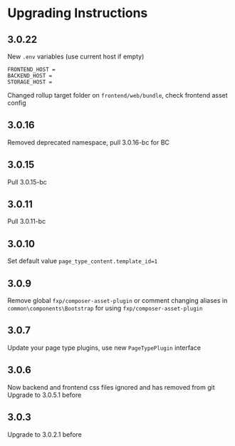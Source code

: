 Upgrading Instructions
======================

3.0.22
------
New `.env` variables (use current host if empty)
```
FRONTEND_HOST =
BACKEND_HOST =
STORAGE_HOST = 
```

Changed rollup target folder on `frontend/web/bundle`, check frontend asset config

3.0.16
------
Removed deprecated namespace, pull 3.0.16-bc for BC

3.0.15
------
Pull 3.0.15-bc

3.0.11
------
Pull 3.0.11-bc

3.0.10
------
Set default value `page_type_content.template_id=1`

3.0.9
-----
Remove global `fxp/composer-asset-plugin` or comment changing aliases in `common\components\Bootstrap` for using `fxp/composer-asset-plugin`

3.0.7
-----
Update your page type plugins, use new `PageTypePlugin` interface

3.0.6
-----
Now backend and frontend css files ignored and has removed from git
Upgrade to 3.0.5.1 before

3.0.3
-----
Upgrade to 3.0.2.1 before